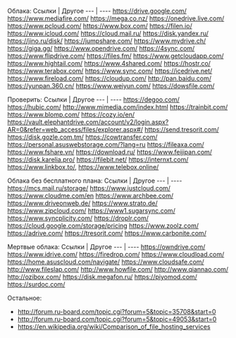 Облака:
Ссылки | Другое
--- | ----
https://drive.google.com/
https://www.mediafire.com/
https://mega.co.nz/
https://onedrive.live.com/
https://www.pcloud.com/
https://www.box.com/
https://filen.io/
https://www.icloud.com/
https://cloud.mail.ru/
https://disk.yandex.ru/
https://jino.ru/disk/
https://jumpshare.com/
https://www.mydrive.ch/
https://giga.gg/
https://www.opendrive.com/
https://4sync.com/
https://www.flipdrive.com/
https://files.fm/
https://www.getcloudapp.com/
https://www.hightail.com/
https://www.4shared.com/
https://hostr.co/
https://www.terabox.com/
https://www.sync.com/
https://icedrive.net/
https://www.fireload.com/
https://cloudup.com/
http://pan.baidu.com/
https://yunpan.360.cn/
https://www.weiyun.com/
https://dowsfile.com/






Проверить:
Ссылки | Другое
--- | ----
https://degoo.com/
https://hubic.com/
http://www.mimedia.com/index.html
https://trainbit.com/
https://www.blomp.com/
https://cozy.io/en/
https://vault.elephantdrive.com/account/v2/login.aspx?AR=0&refer=web_access/files/explorer.aspx#/
https://send.tresorit.com/
https://disk.gozle.com.tm/
https://cowtransfer.com/
https://personal.asuswebstorage.com/?lang=ru
https://fileaxa.com/
https://www.fshare.vn/
https://download.ru/
https://www.feijipan.com/
https://disk.karelia.pro/
https://filebit.net/
https://internxt.com/
https://www.linkbox.to/, https://www.telebox.online/




Облака без бесплатного плана:
Ссылки | Другое
--- | ----
https://mcs.mail.ru/storage/
https://www.justcloud.com/
https://www.cloudme.com/en
https://www.archbee.com/
https://www.driveonweb.de/
https://www.strato.de/
https://www.zipcloud.com/
https://www1.sugarsync.com/ 
https://www.syncplicity.com/
https://droplr.com/
https://cloud.google.com/storage/pricing
https://www.zoolz.com/
https://adrive.com/
https://tresorit.com/
https://www.carbonite.com/





Мертвые облака:
Ссылки | Другое
--- | ----
https://owndrive.com/
https://www.idrive.com/
https://firedrop.com/
https://www.cloudload.com/
https://home.asuscloud.com/navigate/
https://www.cloudsafe.com/
http://www.fileslap.com/
http://www.howfile.com/
http://www.qiannao.com/
http://ozibox.com/
https://disk.megafon.ru/
https://piyomod.com/
https://surdoc.com/


Остальное:
- http://forum.ru-board.com/topic.cgi?forum=5&topic=35708&start=0
- http://forum.ru-board.com/topic.cgi?forum=5&topic=49053&start=0
- https://en.wikipedia.org/wiki/Comparison_of_file_hosting_services
